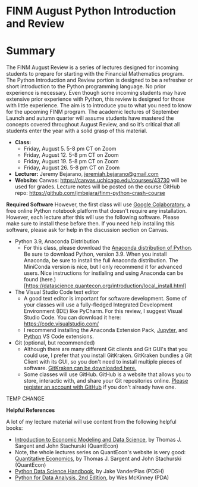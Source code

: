 FINM August Python Introduction and Review
==============================================

# Summary

The FINM August Review is a series of lectures designed for incoming students to prepare for starting with the Financial Mathematics program. The Python Introduction and Review portion is designed to be a refresher or short introduction to the Python programming language. No prior experience is necessary. Even though some incoming students may have extensive prior experience with Python, this review is designed for those with little experience. The aim is to introduce you to what you need to know for the upcoming FINM program. The academic lectures of September Launch and autumn quarter will assume students have mastered the concepts covered throughout August Review, and so it’s critical that all students enter the year with a solid grasp of this material. 

* **Class:** 
  - Friday, August  5. 5-8 pm CT on Zoom
  - Friday, August 12. 5-8 pm CT on Zoom
  - Friday, August 19. 5-8 pm CT on Zoom
  - Friday, August 26. 5-8 pm CT on Zoom
* **Lecturer:** Jeremy Bejarano, jeremiah.bejarano@gmail.com
* **Website:** Canvas: https://canvas.uchicago.edu/courses/43730 will be used for grades. Lecture notes will be posted on the course GitHub repo: https://github.com/jmbejara/finm-python-crash-course

**Required Software**
However, the first class will use [Google Colaboratory](https://colab.research.google.com/), a free online Python notebook platform that doesn't require any installation. However, each lecture after this will use the following software. Please make sure to install these before then. If you need help installing this software, please  ask for help in the discussion section on Canvas.

 - Python 3.9, Anaconda Distribution
   - For this class, please download the [Anaconda distribution of Python](https://www.anaconda.com/products/distribution). Be sure to download Python, version 3.9. 
   When you install Anaconda, be sure to install the full Anaconda distribution. 
   The MiniConda version is nice, but I only recommend it for advanced users. Nice instructions for instlaling and using Anaconda can be found (here.)[https://datascience.quantecon.org/introduction/local_install.html]
 - The Visual Studio Code text editor
   - A good text editor is important for software development. Some of your classes will use a fully-fledged Integrated Development Environment (IDE) like PyCharm. For this review, I suggest Visual Studio Code. You can download it here: https://code.visualstudio.com/
   - I recommend installing the Anaconda Extension Pack, [Jupyter](https://marketplace.visualstudio.com/items?itemName=ms-toolsai.jupyter), and [Python](https://marketplace.visualstudio.com/items?itemName=ms-python.python) VS Code extensions.
 - Git (optional, but recommended)
   - Although there are many different Git clients and Git GUI's that you could use,
   I prefer that you install GitKraken. GitKraken bundles a Git Client with its GUI, so you don't need to install multiple pieces of software. [GitKraken can be downloaded here.](https://www.gitkraken.com/)
   - Some classes will use GitHub. GitHub is a website that allows you to store, interactic with, and share your Git repositories online. [Please register an account with GitHub](https://github.com/) if you don't already have one.

TEMP CHANGE


**Helpful References**

A lot of my lecture material will use content from the following helpful books:

* [Introduction to Economic Modeling and Data Science](https://datascience.quantecon.org/), by Thomas J. Sargent and John Stachurski (QuantEcon)
* Note, the whole lectures series on QuantEcon's website is very good: [Quantitative Economics](https://lectures.quantecon.org/), by Thomas J. Sargent and John Stachurski (QuantEcon)
* [Python Data Science Handbook](https://jakevdp.github.io/PythonDataScienceHandbook/), by Jake VanderPlas (PDSH)
* [Python for Data Analysis, 2nd Edition](https://github.com/wesm/pydata-book), by Wes McKinney (PDA)
